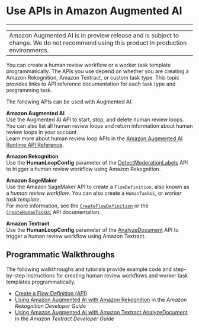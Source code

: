 # Use APIs in Amazon Augmented AI<a name="a2i-api-references"></a>


****  

|  | 
| --- |
|  Amazon Augmented AI is in preview release and is subject to change\. We do not recommend using this product in production environments\. | 

You can create a human review workflow or a worker task template programmatically\. The APIs you use depend on whether you are creating a Amazon Rekognition, Amazon Textract, or custom task type\. This topic provides links to API reference documentation for each task type and programming task\.

The following APIs can be used with Augmented AI:

**Amazon Augmented AI**  
Use the Augmented AI API to start, stop, and delete human review loops\. You can also list all human review loops and return information about human review loops in your account\.  
Learn more about human review loop APIs in the [Amazon Augmented AI Runtime API Reference](https://docs.aws.amazon.com/augmented-ai/2019-11-07/APIReference/Welcome.html)\.

**Amazon Rekognition**  
Use the **HumanLoopConfig** parameter of the [ DetectModerationLabels](https://docs.aws.amazon.com/rekognition/latest/dg/API_DetectModerationLabels.html) API to trigger a human review workflow using Amazon Rekognition\.

**Amazon SageMaker**  
Use the Amazon SageMaker API to create a `FlowDefinition`, also known as a *human review workflow*\. You can also create a `HumanTaskUi`, or *worker task template*\.  
For more information, see the [ `CreateFlowDefinition`](https://docs.aws.amazon.com/sagemaker/latest/APIReference/API_CreateFlowDefinition.html) or the [ `CreateHumanTaskUi`](https://docs.aws.amazon.com/sagemaker/latest/APIReference/API_CreateHumanTaskUi.html) API documentation\.

**Amazon Textract**  
Use the **HumanLoopConfig** parameter of the [AnalyzeDocument](https://docs.aws.amazon.com/textract/latest/dg/API_AnalyzeDocument.html) API to trigger a human review workflow using Amazon Textract\.

## Programmatic Walkthroughs<a name="amazon-augmented-ai-programmatic-walkthroughs"></a>

The following walkthroughs and tutorials provide example code and step\-by\-step instructions for creating human review workflows and worker task templates programmatically\.
+ [Create a Flow Definition \(API\)](a2i-create-flow-definition.md#create-human-review-api)
+ [Using Amazon Augmented AI with Amazon Rekognition](https://docs.aws.amazon.com/rekognition/latest/dg/a2i-rekognition.html) in the *Amazon Rekognition Developer Guide*
+ [Using Amazon Augmented AI with Amazon Textract AnalyzeDocument](https://docs.aws.amazon.com/textract/latest/dg/a2i-textract.html) in the *Amazon Textract Developer Guide*